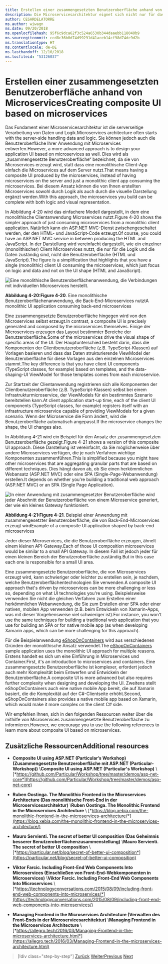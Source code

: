 ```yaml
---
title: Erstellen einer zusammengesetzten Benutzeroberfläche anhand von Microservices
description: Die Microservicesarchitektur eignet sich nicht nur für das Back-End. Verschaffen Sie sich einen Einblick in der Verwendung für das Front-End.
author: CESARDELATORRE
ms.author: wiwagn
ms.date: 09/20/2018
ms.openlocfilehash: 95f6c9dca62f3c524a6530b344daaebb118040b9
ms.sourcegitcommit: ccd8c36b0d74d99291d41aceb14cf98d74dc9d2b
ms.translationtype: HT
ms.contentlocale: de-DE
ms.lasthandoff: 12/10/2018
ms.locfileid: "53126037"
---
```

# <a name="creating-composite-ui-based-on-microservices"></a><span data-ttu-id="51a3c-104">Erstellen einer zusammengesetzten Benutzeroberfläche anhand von Microservices</span><span class="sxs-lookup"><span data-stu-id="51a3c-104">Creating composite UI based on microservices</span></span>

<span data-ttu-id="51a3c-105">Das Fundament einer Microservicesarchitektur ist die serverseitige Verarbeitung von Daten und Logik.</span><span class="sxs-lookup"><span data-stu-id="51a3c-105">Microservices architecture often starts with the server-side handling data and logic.</span></span> <span data-ttu-id="51a3c-106">Sie können jedoch auch die Benutzeroberfläche Ihrer Anwendung mit Microservices entwerfen.</span><span class="sxs-lookup"><span data-stu-id="51a3c-106">However, a more advanced approach is to design your application UI based on microservices as well.</span></span> <span data-ttu-id="51a3c-107">Dies wird als „zusammengesetzte Benutzeroberfläche“ bezeichnet, da sie von Microservices erzeugt wird, statt dass eine monolithische Client-App einfach die Microservices auf dem Server nutzt.</span><span class="sxs-lookup"><span data-stu-id="51a3c-107">That means having a composite UI produced by the microservices, instead of having microservices on the server and just a monolithic client app consuming the microservices.</span></span> <span data-ttu-id="51a3c-108">Bei diesem Ansatz können die von Ihnen erstellten Microservices sowohl durch Logik als auch durch die visuelle Darstellung ergänzt werden.</span><span class="sxs-lookup"><span data-stu-id="51a3c-108">With this approach, the microservices you build can be complete with both logic and visual representation.</span></span>

<span data-ttu-id="51a3c-109">In Abbildung 4-20 wird das einfachere Modell dargestellt, in dem eine monolithische Clientanwendung Microservices nutzt.</span><span class="sxs-lookup"><span data-stu-id="51a3c-109">Figure 4-20 shows the simpler approach of just consuming microservices from a monolithic client application.</span></span> <span data-ttu-id="51a3c-110">Natürlich kann ein ASP.NET MVC-Dienst zwischengeschaltet werden, der den HTML- und JavaScript-Code erzeugt.</span><span class="sxs-lookup"><span data-stu-id="51a3c-110">Of course, you could have an ASP.NET MVC service in between producing the HTML and JavaScript.</span></span> <span data-ttu-id="51a3c-111">In der Darstellung wird vereinfacht dargestellt, wie ein einzelner (monolithischer) Client Microservices nutzt, die nur für die Logik und die Daten zuständig sind, nicht die Benutzeroberfläche (HTML und JavaScript).</span><span class="sxs-lookup"><span data-stu-id="51a3c-111">The figure is a simplification that highlights that you have a single (monolithic) client UI consuming the microservices, which just focus on logic and data and not on the UI shape (HTML and JavaScript).</span></span>

![Eine monolithische Benutzeroberflächenanwendung, die Verbindungen mit individuellen Microservices herstellt.](./media/image20.png)

<span data-ttu-id="51a3c-113">**Abbildung 4-20:**</span><span class="sxs-lookup"><span data-stu-id="51a3c-113">**Figure 4-20**.</span></span> <span data-ttu-id="51a3c-114">Eine monolithische Benutzeroberflächenanwendung, die Back-End-Microservices nutzt</span><span class="sxs-lookup"><span data-stu-id="51a3c-114">A monolithic UI application consuming back-end microservices</span></span>

<span data-ttu-id="51a3c-115">Eine zusammengesetzte Benutzeroberfläche hingegen wird von den Microservices selbst erzeugt.</span><span class="sxs-lookup"><span data-stu-id="51a3c-115">In contrast, a composite UI is precisely generated and composed by the microservices themselves.</span></span> <span data-ttu-id="51a3c-116">Einige der Microservices erzeugen das Layout bestimmter Bereiche der Benutzeroberfläche.</span><span class="sxs-lookup"><span data-stu-id="51a3c-116">Some of the microservices drive the visual shape of specific areas of the UI.</span></span> <span data-ttu-id="51a3c-117">Der Hauptunterschied besteht darin, dass die Komponenten der Clientbenutzeroberfläche (z.B. TypeScript-Klassen) auf Vorlagen basieren und dass das Daten strukturierende ViewModel der Benutzeroberfläche für diese Vorlagen aus den einzelnen Microservices stammt.</span><span class="sxs-lookup"><span data-stu-id="51a3c-117">The key difference is that you have client UI components (TypeScript classes, for example) based on templates, and the data-shaping-UI ViewModel for those templates comes from each microservice.</span></span>

<span data-ttu-id="51a3c-118">Zur Startzeit der Clientanwendung registrieren sich alle Komponenten der Clientbenutzeroberfläche (z.B. TypeScript-Klassen) selbst bei einem Infrastrukturmicroservice, der ViewModels für ein bestimmtes Szenario bereitstellen kann.</span><span class="sxs-lookup"><span data-stu-id="51a3c-118">At client application start-up time, each of the client UI components (TypeScript classes, for example) registers itself with an infrastructure microservice capable of providing ViewModels for a given scenario.</span></span> <span data-ttu-id="51a3c-119">Wenn der Microservice die Form ändert, wird die Benutzeroberfläche automatisch angepasst.</span><span class="sxs-lookup"><span data-stu-id="51a3c-119">If the microservice changes the shape, the UI changes also.</span></span>

<span data-ttu-id="51a3c-120">In Abbildung 4-21 wird ein Beispiel für den Ansatz der zusammengesetzten Benutzeroberfläche gezeigt.</span><span class="sxs-lookup"><span data-stu-id="51a3c-120">Figure 4-21 shows a version of this composite UI approach.</span></span> <span data-ttu-id="51a3c-121">Diese Darstellung ist vereinfacht, da Sie möglicherweise über andere Microservices verfügen, die je nach Verfahren wichtige Komponenten zusammenführen.</span><span class="sxs-lookup"><span data-stu-id="51a3c-121">This is simplified because you might have other microservices that are aggregating granular parts that are based on different techniques.</span></span> <span data-ttu-id="51a3c-122">Dies hängt davon ab, ob Sie einen herkömmlichen Webansatz (ASP.NET MVC) oder eine SPA (Single-Page-Webanwendung) erstellen.</span><span class="sxs-lookup"><span data-stu-id="51a3c-122">It depends on whether you're building a traditional web approach (ASP.NET MVC) or an SPA (Single Page Application).</span></span>

![In einer Anwendung mit zusammengesetzter Benutzeroberfläche wird jeder Abschnitt der Benutzeroberfläche von einem Microservice generiert, der wie ein kleines Gateway funktioniert.](./media/image21.png)

<span data-ttu-id="51a3c-124">**Abbildung 4-21:**</span><span class="sxs-lookup"><span data-stu-id="51a3c-124">**Figure 4-21**.</span></span> <span data-ttu-id="51a3c-125">Beispiel einer Anwendung mit zusammengesetzter Benutzeroberfläche, die von Back-End-Microservices erzeugt wird</span><span class="sxs-lookup"><span data-stu-id="51a3c-125">Example of a composite UI application shaped by back-end microservices</span></span>

<span data-ttu-id="51a3c-126">Jeder dieser Microservices, die die Benutzeroberfläche erzeugen, ähnelt einem kleinen API-Gateway.</span><span class="sxs-lookup"><span data-stu-id="51a3c-126">Each of those UI composition microservices would be similar to a small API Gateway.</span></span> <span data-ttu-id="51a3c-127">In diesem Fall ist jedoch jeder für einen kleinen Bereich der Benutzeroberfläche zuständig.</span><span class="sxs-lookup"><span data-stu-id="51a3c-127">But in this case each one is responsible for a small UI area.</span></span>

<span data-ttu-id="51a3c-128">Eine zusammengesetzte Benutzeroberfläche, die von Microservices erzeugt wird, kann schwieriger oder leichter zu erstellen sein, je nachdem, welche Benutzeroberflächentechnologien Sie verwenden.</span><span class="sxs-lookup"><span data-stu-id="51a3c-128">A composite UI approach that's driven by microservices can be more challenging or less so, depending on what UI technologies you're using.</span></span> <span data-ttu-id="51a3c-129">Beispielsweise verwenden Sie nicht die gleichen Verfahren zum Erstellen einer herkömmlichen Webanwendung, die Sie zum Erstellen einer SPA oder einer nativen, mobilen App verwenden (z.B. beim Entwickeln von Xamarin-Apps, was mit dieser Vorgehensweise viel schwieriger ist).</span><span class="sxs-lookup"><span data-stu-id="51a3c-129">For instance, you won't use the same techniques for building a traditional web application that you use for building an SPA or for native mobile app (as when developing Xamarin apps, which can be more challenging for this approach).</span></span>

<span data-ttu-id="51a3c-130">Für die Beispielanwendung [eShopOnContainers](https://aka.ms/MicroservicesArchitecture) wird aus verschiedenen Gründen der monolithische Ansatz verwendet.</span><span class="sxs-lookup"><span data-stu-id="51a3c-130">The [eShopOnContainers](https://aka.ms/MicroservicesArchitecture) sample application uses the monolithic UI approach for multiple reasons.</span></span> <span data-ttu-id="51a3c-131">Erstens handelt es sich um eine Einführung in Microservices und Container.</span><span class="sxs-lookup"><span data-stu-id="51a3c-131">First, it's an introduction to microservices and containers.</span></span> <span data-ttu-id="51a3c-132">Eine zusammengesetzte Benutzeroberfläche ist komplexer, erfordert jedoch auch mehr Komplexität beim Entwerfen und Entwickeln der Benutzeroberfläche.</span><span class="sxs-lookup"><span data-stu-id="51a3c-132">A composite UI is more advanced but also requires further complexity when designing and developing the UI.</span></span> <span data-ttu-id="51a3c-133">Zweitens stellt eShopOnContainers auch eine native mobile App bereit, die auf Xamarin basiert, die die Komplexität auf der C\#-Clientseite erhöht.</span><span class="sxs-lookup"><span data-stu-id="51a3c-133">Second, eShopOnContainers also provides a native mobile app based on Xamarin, which would make it more complex on the client C\# side.</span></span>

<span data-ttu-id="51a3c-134">Wir empfehlen Ihnen, sich in den folgenden Ressourcen weiter über die mithilfe von Microservices zusammengesetzte Benutzeroberfläche zu informieren.</span><span class="sxs-lookup"><span data-stu-id="51a3c-134">However, we encourage you to use the following references to learn more about composite UI based on microservices.</span></span>

## <a name="additional-resources"></a><span data-ttu-id="51a3c-135">Zusätzliche Ressourcen</span><span class="sxs-lookup"><span data-stu-id="51a3c-135">Additional resources</span></span>

- <span data-ttu-id="51a3c-136">**Composite UI using ASP.NET (Particular’s Workshop) (Zusammengesetzte Benutzeroberfläche mit ASP.NET (Particular-Workshop))** \\</span><span class="sxs-lookup"><span data-stu-id="51a3c-136">**Composite UI using ASP.NET (Particular's Workshop)** \\</span></span>
  [*https://github.com/Particular/Workshop/tree/master/demos/asp-net-core*](https://github.com/Particular/Workshop/tree/master/demos/asp-net-core)

- <span data-ttu-id="51a3c-137">**Ruben Oostinga. The Monolithic Frontend in the Microservices Architecture (Das monolithische Front-End in der Microservicesarchitektur)** \\</span><span class="sxs-lookup"><span data-stu-id="51a3c-137">**Ruben Oostinga. The Monolithic Frontend in the Microservices Architecture** \\</span></span>
  [*https://blog.xebia.com/the-monolithic-frontend-in-the-microservices-architecture/*](https://blog.xebia.com/the-monolithic-frontend-in-the-microservices-architecture/)

- <span data-ttu-id="51a3c-138">**Mauro Servienti. The secret of better UI composition (Das Geheimnis besserer Benutzeroberflächenzusammenstellung)** \\</span><span class="sxs-lookup"><span data-stu-id="51a3c-138">**Mauro Servienti. The secret of better UI composition** \\</span></span>
  [*https://particular.net/blog/secret-of-better-ui-composition*](https://particular.net/blog/secret-of-better-ui-composition)

- <span data-ttu-id="51a3c-139">**Viktor Farcic. Including Front-End Web Components Into Microservices (Einschließen von Front-End-Webkomponenten in Microservices)** \\</span><span class="sxs-lookup"><span data-stu-id="51a3c-139">**Viktor Farcic. Including Front-End Web Components Into Microservices** \\</span></span>
  [*https://technologyconversations.com/2015/08/09/including-front-end-web-components-into-microservices/*](https://technologyconversations.com/2015/08/09/including-front-end-web-components-into-microservices/)

- <span data-ttu-id="51a3c-140">**Managing Frontend in the Microservices Architecture (Verwalten des Front-Ends in der Microservicesarchitektur)** \\</span><span class="sxs-lookup"><span data-stu-id="51a3c-140">**Managing Frontend in the Microservices Architecture** \\</span></span>
  [*https://allegro.tech/2016/03/Managing-Frontend-in-the-microservices-architecture.html*](https://allegro.tech/2016/03/Managing-Frontend-in-the-microservices-architecture.html)

>[!div class="step-by-step"]
><span data-ttu-id="51a3c-141">[Zurück](microservices-addressability-service-registry.md)
>[Weiter](resilient-high-availability-microservices.md)</span><span class="sxs-lookup"><span data-stu-id="51a3c-141">[Previous](microservices-addressability-service-registry.md)
[Next](resilient-high-availability-microservices.md)</span></span>